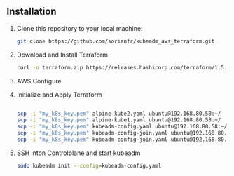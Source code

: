 
## Installation

1. Clone this repository to your local machine:

   ```bash
   git clone https://github.com/sorianfr/kubeadm_aws_terraform.git

2. Download and Install Terraform
   ```bash
   curl -o terraform.zip https://releases.hashicorp.com/terraform/1.5.6/terraform_1.5.6_linux_amd64.zip && unzip terraform.zip && sudo mv terraform /usr/local/bin/

3. AWS Configure
   
4. Initialize and Apply Terraform
   ```bash

   scp -i "my_k8s_key.pem" alpine-kube2.yaml ubuntu@192.168.80.58:~/ 
   scp -i "my_k8s_key.pem" alpine-kube1.yaml ubuntu@192.168.80.58:~/
   scp -i "my_k8s_key.pem" kubeadm-config.yaml ubuntu@192.168.80.58:~/
   scp -i "my_k8s_key.pem" kubeadm-config-join.yaml ubuntu@192.168.80.59:~/
   scp -i "my_k8s_key.pem" kubeadm-config-join.yaml ubuntu@192.168.80.60:~/

5. SSH inton Controlplane and start kubeadm
   ```bash
   sudo kubeadm init --config=kubeadm-config.yaml
